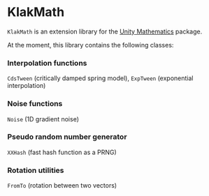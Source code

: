 KlakMath
========

`KlakMath` is an extension library for the [Unity Mathematics] package.

[Unity Mathematics]:
  https://docs.unity3d.com/Packages/com.unity.mathematics@latest

At the moment, this library contains the following classes:

### Interpolation functions

`CdsTween` (critically damped spring model), `ExpTween` (exponential
interpolation)

### Noise functions

`Noise` (1D gradient noise)

### Pseudo random number generator

`XXHash` (fast hash function as a PRNG)

### Rotation utilities

`FromTo` (rotation between two vectors)
